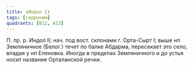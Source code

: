 ```yaml
---
title: ⦗Индол I⦘
tags: [гидроним]
quadrants: [В12, А13]
---
```


П. пр. р. Индол II; нач. под вост. склонами г. Орта-Сырт I; выше нп Земляничное
(Белог.) течет по балке Абдарма, пересекает это село, впадая у нп Еленовка.
Иногда в пределах Земляничного и до устья носит название Орталанской речки.
